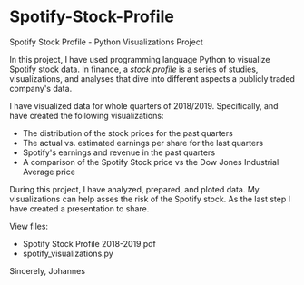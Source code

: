 # Spotify-Stock-Profile
Spotify Stock Profile - Python Visualizations Project

In this project, I have used programming language Python to visualize Spotify stock data.
In finance, a _stock profile_ is a series of studies, visualizations, and analyses that dive into different aspects a publicly traded company's data. 

I have visualized data for whole quarters of 2018/2019. Specifically, and have created the following visualizations:
+ The distribution of the stock prices for the past quarters
+ The actual vs. estimated earnings per share for the last quarters
+ Spotify's earnings and revenue in the past quarters
+ A comparison of the Spotify Stock price vs the Dow Jones Industrial Average price


During this project, I have analyzed, prepared, and ploted data. My visualizations can help asses the risk of the Spotify stock.
As the last step I have created a presentation to share.

View files:
+ Spotify Stock Profile 2018-2019.pdf
+ spotify_visualizations.py

Sincerely,
Johannes
